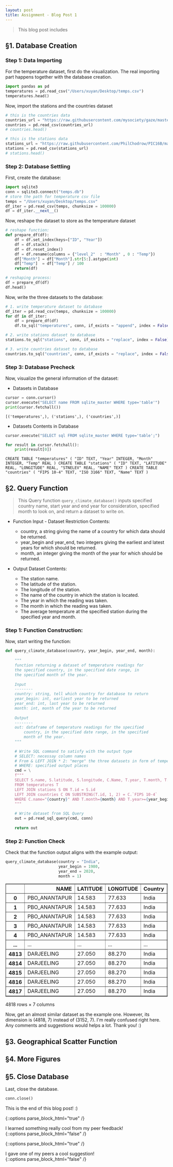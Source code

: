```yaml
---
layout: post
title: Assignment - Blog Post 1
---
```


> This blog post includes 

## §1. Database Creation

### Step 1: Data Importing

For the temperature dataset, first do the visualization. The real importing part happens together with the database creation.

```python
import pandas as pd
temperatures = pd.read_csv("/Users/xuyan/Desktop/temps.csv")
temperatures.head()
```

Now, import the stations and the countries dataset

```python
# this is the countries data
countries_url = "https://raw.githubusercontent.com/mysociety/gaze/master/data/fips-10-4-to-iso-country-codes.csv"
countries = pd.read_csv(countries_url)
# countries.head()
```

```python
# this is the stations data
stations_url = "https://raw.githubusercontent.com/PhilChodrow/PIC16B/master/datasets/noaa-ghcn/station-metadata.csv"
stations = pd.read_csv(stations_url)
# stations.head()
```

### Step 2: Database Settling

First, create the database:

```python
import sqlite3
conn = sqlite3.connect("temps.db")
# store the path for temperature csv file
temps = "/Users/xuyan/Desktop/temps.csv"
df_iter = pd.read_csv(temps, chunksize = 100000)
df = df_iter.__next__()
```

Now, reshape the dataset to store as the temperature dataset

```python
# reshape function:
def prepare_df(df):
    df = df.set_index(keys=["ID", "Year"])
    df = df.stack()
    df = df.reset_index()
    df = df.rename(columns = {"level_2"  : "Month" , 0 : "Temp"})
    df["Month"] = df["Month"].str[5:].astype(int)
    df["Temp"]  = df["Temp"] / 100
    return(df)

# reshaping process:
df = prepare_df(df)
df.head()
```

Now, write the three datasets to the database:

```python
# 1. write temperature dataset to database
df_iter = pd.read_csv(temps, chunksize = 100000)
for df in df_iter:
    df = prepare_df(df)
    df.to_sql("temperatures", conn, if_exists = "append", index = False)

# 2. write stations dataset to database
stations.to_sql("stations", conn, if_exists = "replace", index = False)

# 3. write countries dataset to database
countries.to_sql("countries", conn, if_exists = "replace", index = False)
```

### Step 3: Database Precheck

Now, visualize the general information of the dataset:

- Datasets in Database

```python
cursor = conn.cursor()
cursor.execute("SELECT name FROM sqlite_master WHERE type='table'")
print(cursor.fetchall())
```
`[('temperatures',), ('stations',), ('countries',)]`


- Datasets Contents in Database

```python
cursor.execute("SELECT sql FROM sqlite_master WHERE type='table';")

for result in cursor.fetchall():
    print(result[0])
```
`CREATE TABLE "temperatures" (
"ID" TEXT,
  "Year" INTEGER,
  "Month" INTEGER,
  "Temp" REAL
)
CREATE TABLE "stations" (
"ID" TEXT,
  "LATITUDE" REAL,
  "LONGITUDE" REAL,
  "STNELEV" REAL,
  "NAME" TEXT
)
CREATE TABLE "countries" (
"FIPS 10-4" TEXT,
  "ISO 3166" TEXT,
  "Name" TEXT
)`

## §2. Query Function

> This Query function `query_climate_database()` inputs specified country name, start year and end year for consideration, specified month to look on, and return a dataset to write on. 

- Function Input - Dataset Restriction Contents:
	- country, a string giving the name of a country for which data should be returned.
	- year_begin and year_end, two integers giving the earliest and latest years for which should be returned.
	- month, an integer giving the month of the year for which should be returned.

- Output Dataset Contents:
	- The station name.
	- The latitude of the station.
	- The longitude of the station.
	- The name of the country in which the station is located.
	- The year in which the reading was taken.
	- The month in which the reading was taken.
	- The average temperature at the specified station during the specified year and month.

### Step 1: Function Construction:

Now, start writing the function:

```python
def query_climate_database(country, year_begin, year_end, month):
    
    """
    function returning a dataset of temperature readings for
    the specified country, in the specified date range, in
    the specified month of the year.
    
    Input
    --------
    country: string, tell which country for database to return
    year_begin: int, earliest year to be returned
    year_end: int, last year to be returned
    month: int, month of the year to be returned
    
    Output
    --------
    out: dataframe of temperature readings for the specified
        country, in the specified date range, in the specified
        month of the year.
    """
    
    # Write SQL command to satisfy with the output type
    # SELECT: necessay column names
    # From & LEFT JOIN * 2: "merge" the three datasets in form of temperature dataset
    # WHERE: specified output places
    cmd = \
    f"""
    SELECT S.name, S.latitude, S.longitude, C.Name, T.year, T.month, T.temp
    FROM temperatures T
    LEFT JOIN stations S ON T.id = S.id
    LEFT JOIN countries C ON SUBSTRING(T.id, 1, 2) = C.`FIPS 10-4`
    WHERE C.name="{country}" AND T.month={month} AND T.year>={year_begin} AND T.year<={year_end} 
    """
    
    # Write dataset from SQL Query
    out = pd.read_sql_query(cmd, conn)
    
    return out
```

### Step 2: Function Check

Check that the function output aligns with the example output:

```python
query_climate_database(country = "India", 
                       year_begin = 1980, 
                       year_end = 2020,
                       month = 1)
```

<div>
<style scoped>
    .dataframe tbody tr th:only-of-type {
        vertical-align: middle;
    }

    .dataframe tbody tr th {
        vertical-align: top;
    }

    .dataframe thead th {
        text-align: right;
    }
</style>
<table border="1" class="dataframe">
  <thead>
    <tr style="text-align: right;">
      <th></th>
      <th>NAME</th>
      <th>LATITUDE</th>
      <th>LONGITUDE</th>
      <th>Country</th>
      <th>Year</th>
      <th>Month</th>
      <th>Temp</th>
    </tr>
  </thead>
  <tbody>
    <tr>
      <th>0</th>
      <td>PBO_ANANTAPUR</td>
      <td>14.583</td>
      <td>77.633</td>
      <td>India</td>
      <td>1980</td>
      <td>1</td>
      <td>23.48</td>
    </tr>
    <tr>
      <th>1</th>
      <td>PBO_ANANTAPUR</td>
      <td>14.583</td>
      <td>77.633</td>
      <td>India</td>
      <td>1981</td>
      <td>1</td>
      <td>24.57</td>
    </tr>
    <tr>
      <th>2</th>
      <td>PBO_ANANTAPUR</td>
      <td>14.583</td>
      <td>77.633</td>
      <td>India</td>
      <td>1982</td>
      <td>1</td>
      <td>24.19</td>
    </tr>
    <tr>
      <th>3</th>
      <td>PBO_ANANTAPUR</td>
      <td>14.583</td>
      <td>77.633</td>
      <td>India</td>
      <td>1983</td>
      <td>1</td>
      <td>23.51</td>
    </tr>
    <tr>
      <th>4</th>
      <td>PBO_ANANTAPUR</td>
      <td>14.583</td>
      <td>77.633</td>
      <td>India</td>
      <td>1984</td>
      <td>1</td>
      <td>24.81</td>
    </tr>
    <tr>
      <th>...</th>
      <td>...</td>
      <td>...</td>
      <td>...</td>
      <td>...</td>
      <td>...</td>
      <td>...</td>
      <td>...</td>
    </tr>
    <tr>
      <th>4813</th>
      <td>DARJEELING</td>
      <td>27.050</td>
      <td>88.270</td>
      <td>India</td>
      <td>1983</td>
      <td>1</td>
      <td>5.10</td>
    </tr>
    <tr>
      <th>4814</th>
      <td>DARJEELING</td>
      <td>27.050</td>
      <td>88.270</td>
      <td>India</td>
      <td>1986</td>
      <td>1</td>
      <td>6.90</td>
    </tr>
    <tr>
      <th>4815</th>
      <td>DARJEELING</td>
      <td>27.050</td>
      <td>88.270</td>
      <td>India</td>
      <td>1994</td>
      <td>1</td>
      <td>8.10</td>
    </tr>
    <tr>
      <th>4816</th>
      <td>DARJEELING</td>
      <td>27.050</td>
      <td>88.270</td>
      <td>India</td>
      <td>1995</td>
      <td>1</td>
      <td>5.60</td>
    </tr>
    <tr>
      <th>4817</th>
      <td>DARJEELING</td>
      <td>27.050</td>
      <td>88.270</td>
      <td>India</td>
      <td>1997</td>
      <td>1</td>
      <td>5.70</td>
    </tr>
  </tbody>
</table>
<p>4818 rows × 7 columns</p>
</div>

Now, get an almost similar dataset as the example one. However, its dimension is (4818, 7) instead of (3152, 7). I'm really confused right here. Any comments and suggestions would helps a lot. Thank you! :)

## §3. Geographical Scatter Function



## §4. More Figures


## §5. Close Database

Last, close the database.

```python
conn.close()
```

This is the end of this blog post! :)

{::options parse_block_html="true" /}
<div class="got-help">
I learned something really cool from my peer feedback! 
</div>
{::options parse_block_html="false" /}

{::options parse_block_html="true" /}
<div class="gave-help">
I gave one of my peers a cool suggestion! 
</div>
{::options parse_block_html="false" /}

